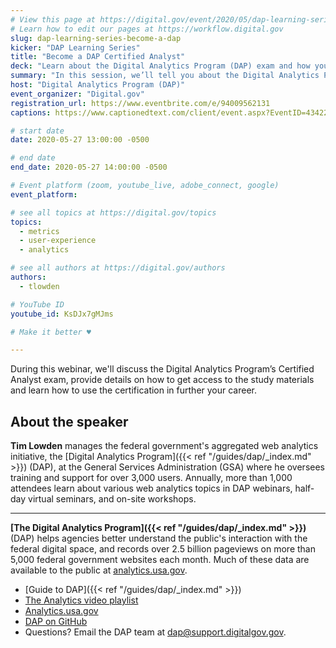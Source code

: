 ```yaml
---
# View this page at https://digital.gov/event/2020/05/dap-learning-series-become-a-dap
# Learn how to edit our pages at https://workflow.digital.gov
slug: dap-learning-series-become-a-dap
kicker: "DAP Learning Series"
title: "Become a DAP Certified Analyst"
deck: "Learn about the Digital Analytics Program (DAP) exam and how you can use it to demonstrate your analytics mastery"
summary: "In this session, we’ll tell you about the Digital Analytics Program’s Certified Analyst exam and how you can use it to demonstrate your analytics mastery!"
host: "Digital Analytics Program (DAP)"
event_organizer: "Digital.gov"
registration_url: https://www.eventbrite.com/e/94009562131
captions: https://www.captionedtext.com/client/event.aspx?EventID=4342287&CustomerID=321

# start date
date: 2020-05-27 13:00:00 -0500

# end date
end_date: 2020-05-27 14:00:00 -0500

# Event platform (zoom, youtube_live, adobe_connect, google)
event_platform: 

# see all topics at https://digital.gov/topics
topics:
  - metrics
  - user-experience
  - analytics

# see all authors at https://digital.gov/authors
authors:
  - tlowden

# YouTube ID
youtube_id: KsDJx7gMJms

# Make it better ♥

---
```


During this webinar, we'll discuss the Digital Analytics Program’s Certified Analyst exam, provide details on how to get access to the study materials and learn how to use the certification in further your career.

## About the speaker

**Tim Lowden** manages the federal government's aggregated web analytics initiative, the [Digital Analytics Program]({{< ref "/guides/dap/_index.md" >}}) (DAP), at the General Services Administration (GSA) where he oversees training and support for over 3,000 users. Annually, more than 1,000 attendees learn about various web analytics topics in DAP webinars, half-day virtual seminars, and on-site workshops.

---

**[The Digital Analytics Program]({{< ref "/guides/dap/_index.md" >}})** (DAP) helps agencies better understand the public's interaction with the federal digital space, and records over 2.5 billion pageviews on more than 5,000 federal government websites each month. Much of these data are available to the public at [analytics.usa.gov](https://analytics.usa.gov).

- [Guide to DAP]({{< ref "/guides/dap/_index.md" >}})
- [The Analytics video playlist](https://www.youtube.com/playlist?list=PLd9b-GuOJ3nEz1NYl66orgVZIu17laKba)
- [Analytics.usa.gov](https://analytics.usa.gov/)
- [DAP on GitHub](https://github.com/digital-analytics-program/gov-wide-code)
- Questions? Email the DAP team at [dap@support.digitalgov.gov](mailto:dap@support.digitalgov.gov).
